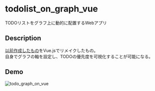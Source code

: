 # todolist_on_graph_vue
TODOリストをグラフ上に動的に配置するWebアプリ

## Description
[以前作成したもの](https://github.com/ryu022304/todolist_on_graph)をVue.jsでリメイクしたもの。  
自身でグラフの軸を設定し、TODOの優先度を可視化することが可能になる。

## Demo
![todo_graph_on_vue](https://user-images.githubusercontent.com/33801040/68125697-7878da80-ff55-11e9-89a0-32c39f47b769.gif)
